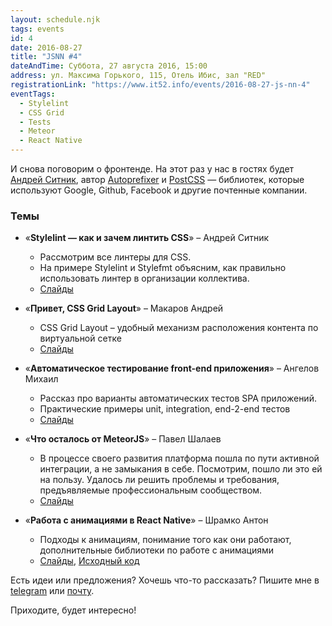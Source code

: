 ```yaml
---
layout: schedule.njk
tags: events
id: 4
date: 2016-08-27
title: "JSNN #4"
dateAndTime: Суббота, 27 августа 2016, 15:00
address: ул. Максима Горького, 115, Отель Ибис, зал "RED"
registrationLink: "https://www.it52.info/events/2016-08-27-js-nn-4"
eventTags:
  - Stylelint
  - CSS Grid
  - Tests
  - Meteor
  - React Native
---
```


И снова поговорим о фронтенде. На этот раз у нас в гостях будет [Андрей Ситник](http://sitnik.ru/), автор [Autoprefixer](https://github.com/postcss/autoprefixer) и [PostCSS](https://github.com/postcss/postcss) — библиотек, которые используют Google, Github, Facebook и другие почтенные компании.

### Темы 

* «**Stylelint — как и зачем линтить CSS**» – Андрей Ситник
  * Рассмотрим все линтеры для CSS.
  * На примере Stylelint и Stylefmt объясним, как правильно использовать линтер в организации коллектива.
  * [Слайды](http://slides.com/ai/stylelint-ru)
 
 
* «**Привет, CSS Grid Layout**» – Макаров Андрей
  * CSS Grid Layout – удобный механизм расположения контента по виртуальной сетке
  * [Слайды](https://r3nya.github.io/css-grid/)
 
 
* «**Автоматическое тестирование front-end приложения**» – Ангелов Михаил
  * Рассказ про варианты автоматических тестов SPA приложений.
  * Практические примеры unit, integration, end-2-end тестов
  * [Слайды](https://mikhail-angelov.github.io/presentation-test-front-end/)

* «**Что осталось от MeteorJS**» – Павел Шалаев
  * В процессе своего развития платформа пошла по пути активной интеграции, а не замыкания в себе. Посмотрим, пошло ли это ей на пользу. Удалось ли решить проблемы и требования, предъявляемые профессиональным сообществом. 
  * [Слайды](http://slides.com/lawrentiy/historyofmeteorjs#/)


* «**Работа с анимациями в React Native**» – Шрамко Антон
  * Подходы к анимациям, понимание того как они работают, дополнительные библиотеки по работе с анимациями
  * [Слайды](http://slides.com/friktor/react-native-animations#/), [Исходный код](https://github.com/friktor/react-animations-example-it52-jsnn-4)


Есть идеи или предложения? Хочешь что-то рассказать?
Пишите мне в [telegram](https://telegram.me/r3nya) или [почту](mailto:me@r3nya.ru).

Приходите, будет интересно!
